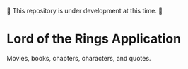 
🚧 This repository is under development at this time. 🚧

# Lord of the Rings Application

Movies, books, chapters, characters, and quotes.
